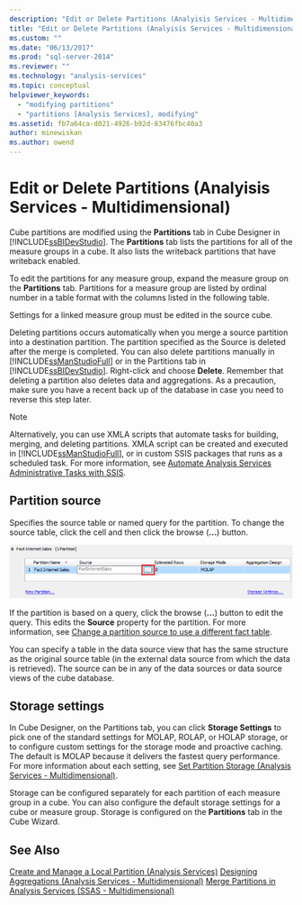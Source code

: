 ```yaml
---
description: "Edit or Delete Partitions (Analyisis Services - Multidimensional)"
title: "Edit or Delete Partitions (Analyisis Services - Multidimensional) | Microsoft Docs"
ms.custom: ""
ms.date: "06/13/2017"
ms.prod: "sql-server-2014"
ms.reviewer: ""
ms.technology: "analysis-services"
ms.topic: conceptual
helpviewer_keywords: 
  - "modifying partitions"
  - "partitions [Analysis Services], modifying"
ms.assetid: fb7a64ca-d021-4926-b92d-83476fbc40a3
author: minewiskan
ms.author: owend
---
```

# Edit or Delete Partitions (Analyisis Services - Multidimensional)
  Cube partitions are modified using the **Partitions** tab in Cube Designer in [!INCLUDE[ssBIDevStudio](../../../includes/ssbidevstudio-md.md)]. The **Partitions** tab lists the partitions for all of the measure groups in a cube. It also lists the writeback partitions that have writeback enabled.

 To edit the partitions for any measure group, expand the measure group on the **Partitions** tab. Partitions for a measure group are listed by ordinal number in a table format with the columns listed in the following table.

 Settings for a linked measure group must be edited in the source cube.

 Deleting partitions occurs automatically when you merge a source partition into a destination partition. The partition specified as the Source is deleted after the merge is completed. You can also delete partitions manually in [!INCLUDE[ssManStudioFull](../../../includes/ssmanstudiofull-md.md)] or in the Partitions tab in [!INCLUDE[ssBIDevStudio](../../../includes/ssbidevstudio-md.md)]. Right-click and choose **Delete**. Remember that deleting a partition also deletes data and aggregations. As a precaution, make sure you have a recent back up of the database in case you need to reverse this step later.

> [!NOTE]
>  Alternatively, you can use XMLA scripts that automate tasks for building, merging, and deleting partitions. XMLA script can be created and executed in [!INCLUDE[ssManStudioFull](../../../includes/ssmanstudiofull-md.md)], or in custom SSIS packages that runs as a scheduled task. For more information, see [Automate Analysis Services Administrative Tasks with SSIS](../instances/automate-analysis-services-administrative-tasks-with-ssis.md).

## Partition source
 Specifies the source table or named query for the partition. To change the source table, click the cell and then click the browse (**...**) button.

 ![Source column in Partition pane](../media/ssas-partitionsource.png "Source column in Partition pane")

 If the partition is based on a query, click the browse (**...**) button to edit the query. This edits the **Source** property for the partition. For more information, see [Change a partition source to use a different fact table](change-a-partition-source-to-use-a-different-fact-table.md).

 You can specify a table in the data source view that has the same structure as the original source table (in the external data source from which the data is retrieved). The source can be in any of the data sources or data source views of the cube database.

## Storage settings
 In Cube Designer, on the Partitions tab, you can click **Storage Settings** to pick one of the standard settings for MOLAP, ROLAP, or HOLAP storage, or to configure custom settings for the storage mode and proactive caching. The default is MOLAP because it delivers the fastest query performance. For more information about each setting, see [Set Partition Storage &#40;Analysis Services - Multidimensional&#41;](set-partition-storage-analysis-services-multidimensional.md).

 Storage can be configured separately for each partition of each measure group in a cube. You can also configure the default storage settings for a cube or measure group. Storage is configured on the **Partitions** tab in the Cube Wizard.

## See Also
 [Create and Manage a Local Partition &#40;Analysis Services&#41;](create-and-manage-a-local-partition-analysis-services.md) 
 [Designing Aggregations &#40;Analysis Services - Multidimensional&#41;](designing-aggregations-analysis-services-multidimensional.md) 
 [Merge Partitions in Analysis Services &#40;SSAS - Multidimensional&#41;](merge-partitions-in-analysis-services-ssas-multidimensional.md)


